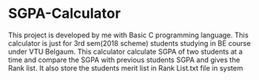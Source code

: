 # SGPA-Calculator
This project is developed by me with Basic C programming language. This calculator is just for 3rd sem(2018 scheme) students studying in BE course under VTU Belgaum.
This calculator calculate SGPA of two students at a time and compare the SGPA with previous students SGPA and gives the Rank list. 
It also store the students merit list in Rank List.txt file in system
